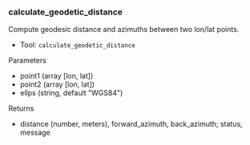 ### calculate_geodetic_distance

Compute geodesic distance and azimuths between two lon/lat points.

- Tool: `calculate_geodetic_distance`

Parameters

- point1 (array [lon, lat])
- point2 (array [lon, lat])
- ellps (string, default "WGS84")

Returns

- distance (number, meters), forward_azimuth, back_azimuth; status, message
